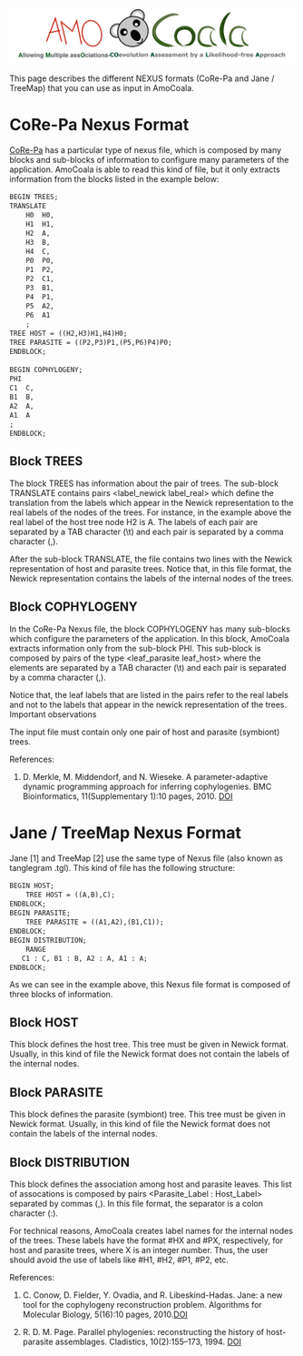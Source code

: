<img title="AmoCoale" alt="" src="docs/images/Logo_AmoCoala.png">

This page describes the different NEXUS formats (CoRe-Pa and Jane / TreeMap) that you can use as input in AmoCoala. 

# CoRe-Pa Nexus Format 
[CoRe-Pa](https://doi.org/10.1186/1471-2105-11-S1-S60) has a particular type of nexus file, which is composed by many blocks and sub-blocks of information to configure many parameters of the application. AmoCoala is able to read this kind of file, but it only extracts information from the blocks listed in the example below:


	BEGIN TREES;
    TRANSLATE
     	H0	H0,
		H1	H1,
		H2	A,
		H3	B,
		H4	C,
		P0	P0,
		P1	P2,
		P2	C1,
		P3	B1,
		P4	P1,
		P5	A2,
		P6	A1
		;
    TREE HOST = ((H2,H3)H1,H4)H0;
    TREE PARASITE = ((P2,P3)P1,(P5,P6)P4)P0;
	ENDBLOCK;

	BEGIN COPHYLOGENY;
    PHI
	C1	C,
	B1	B,
	A2	A,
	A1	A
	;
	ENDBLOCK;
        

## Block TREES

The block TREES has information about the pair of trees. The sub-block TRANSLATE contains pairs \<label\_newick label\_real\> which define the translation from the labels which appear in the Newick representation to the real labels of the nodes of the trees. For instance, in the example above the real label of the host tree node H2 is A. The labels of each pair are separated by a TAB character (\t) and each pair is separated by a comma character (,).

After the sub-block TRANSLATE, the file contains two lines with the Newick representation of host and parasite trees. Notice that, in this file format, the Newick representation contains the labels of the internal nodes of the trees.

## Block COPHYLOGENY

In the CoRe-Pa Nexus file, the block COPHYLOGENY has many sub-blocks which configure the parameters of the application. In this block, AmoCoala extracts information only from the sub-block PHI. This sub-block is composed by pairs of the type \<leaf\_parasite leaf\_host\> where the elements are separated by a TAB character (\t) and each pair is separated by a comma character (,).

Notice that, the leaf labels that are listed in the pairs refer to the real labels and not to the labels that appear in the newick representation of the trees.
Important observations

The input file must contain only one pair of host and parasite (symbiont) trees.


References:

1. D. Merkle, M. Middendorf, and N. Wieseke. A parameter-adaptive dynamic programming approach for inferring cophylogenies. BMC Bioinformatics, 11(Supplementary 1):10 pages, 2010. [DOI](https://doi.org/10.1186/1471-2105-11-S1-S60)
    
# Jane / TreeMap Nexus Format

Jane [1] and TreeMap [2] use the same type of Nexus file (also known as tanglegram .tgl). This kind of file has the following structure:

	BEGIN HOST;
    	TREE HOST = ((A,B),C);
	ENDBLOCK;
	BEGIN PARASITE;
    	TREE PARASITE = ((A1,A2),(B1,C1));
	ENDBLOCK;
	BEGIN DISTRIBUTION;
    	RANGE
       C1 : C, B1 : B, A2 : A, A1 : A;
	ENDBLOCK;
        

As we can see in the example above, this Nexus file format is composed of three blocks of information.

## Block HOST

This block defines the host tree. This tree must be given in Newick format. Usually, in this kind of file the Newick format does not contain the labels of the internal nodes.

## Block PARASITE
This block defines the parasite (symbiont) tree. This tree must be given in Newick format. Usually, in this kind of file the Newick format does not contain the labels of the internal nodes.

## Block DISTRIBUTION

This block defines the association among host and parasite leaves. This list of assocations is composed by pairs \<Parasite\_Label : Host\_Label> separated by commas (,). In this file format, the separator is a colon character (:).


For technical reasons, AmoCoala creates label names for the internal nodes of the trees. These labels have the format #HX and #PX, respectively, for host and parasite trees, where X is an integer number. Thus, the user should avoid the use of labels like #H1, #H2, #P1, #P2, etc.


References:

   1. C. Conow, D. Fielder, Y. Ovadia, and R. Libeskind-Hadas. Jane: a new tool for the cophylogeny reconstruction problem. Algorithms for Molecular Biology, 5(16):10 pages, 2010.[DOI](https://doi.org/10.1186/1748-7188-5-16)

   2. R. D. M. Page. Parallel phylogenies: reconstructing the history of host-parasite assemblages. Cladistics, 10(2):155–173, 1994. [DOI](https://doi.org/10.1111/j.1096-0031.1994.tb00170.x)


    